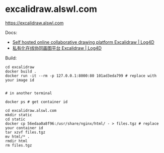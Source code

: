 # excalidraw.alswl.com

https://excalidraw.alswl.com

Docs:

- [Self hosted online collaborative drawing platform Excalidraw | Log4D](https://en.blog.alswl.com/2022/10/self-hosted-excalidraw/)
- [私有化在线协同画图平台 Excalidraw | Log4D]( https://blog.alswl.com/2022/10/self-hosted-excalidraw/ )

Build:

```
cd excalidraw
docker build .
docker run -it --rm -p 127.0.0.1:8000:80 101ad3eda799 # replace with your image id


# in another terminal

docker ps # get container id

cd excalidraw.alswl.com
mkdir static
cd static
docker cp 56edaa0a8f96:/usr/share/nginx/html/ - > files.tgz # replace your container id
tar xzvf files.tgz
mv html/* .
rmdir html
rm files.tgz
```
